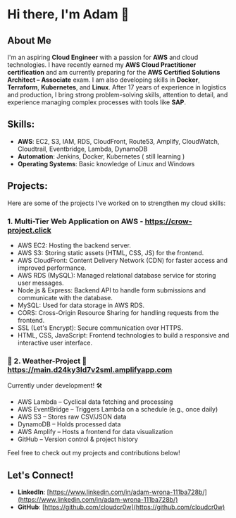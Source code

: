 # Hi there, I'm Adam 👋

## About Me
I'm an aspiring **Cloud Engineer** with a passion for **AWS** and cloud technologies. I have recently earned my **AWS Cloud Practitioner certification** and am currently preparing for the **AWS Certified Solutions Architect – Associate** exam. I am also developing skills in **Docker**, **Terraform**, **Kubernetes**, and **Linux**. After 17 years of experience in logistics and production, I bring strong problem-solving skills, attention to detail, and experience managing complex processes with tools like **SAP**.

## Skills:
- **AWS**: EC2, S3, IAM, RDS, CloudFront, Route53, Amplify, CloudWatch, Cloudtrail, Eventbridge, Lambda, DynamoDB
- **Automation**: Jenkins, Docker, Kubernetes ( still learning )
- **Operating Systems**: Basic knowledge of Linux and Windows

## Projects:
Here are some of the projects I've worked on to strengthen my cloud skills:

### 1. Multi-Tier Web Application on AWS - https://crow-project.click
- AWS EC2: Hosting the backend server.
- AWS S3: Storing static assets (HTML, CSS, JS) for the frontend.
- AWS CloudFront: Content Delivery Network (CDN) for faster access and improved performance.
- AWS RDS (MySQL): Managed relational database service for storing user messages.
- Node.js & Express: Backend API to handle form submissions and communicate with the database.
- MySQL: Used for data storage in AWS RDS.
- CORS: Cross-Origin Resource Sharing for handling requests from the frontend.
- SSL (Let's Encrypt): Secure communication over HTTPS.
- HTML, CSS, JavaScript: Frontend technologies to build a responsive and interactive user interface.


### :construction: 2. Weather-Project :construction: https://main.d24ky3ld7v2sml.amplifyapp.com
Currently under development! :hammer_and_wrench: 
- AWS Lambda – Cyclical data fetching and processing
- AWS EventBridge – Triggers Lambda on a schedule (e.g., once daily)
- AWS S3 – Stores raw CSV/JSON data
- DynamoDB  – Holds processed data
- AWS Amplify – Hosts a frontend for data visualization
- GitHub – Version control & project history


Feel free to check out my projects and contributions below!

## Let's Connect!
- **LinkedIn**: [https://www.linkedin.com/in/adam-wrona-111ba728b/](https://www.linkedin.com/in/adam-wrona-111ba728b/)  
- **GitHub**: [https://github.com/cloudcr0w](https://github.com/cloudcr0w)

